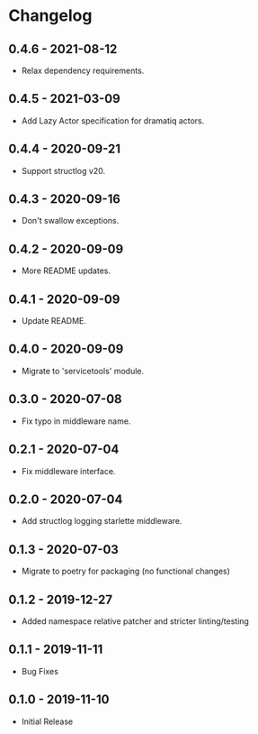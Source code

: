 # Changelog

## 0.4.6 - 2021-08-12
- Relax dependency requirements.

## 0.4.5 - 2021-03-09
- Add Lazy Actor specification for dramatiq actors.

## 0.4.4 - 2020-09-21
- Support structlog v20.

## 0.4.3 - 2020-09-16
- Don't swallow exceptions.

## 0.4.2 - 2020-09-09
- More README updates.

## 0.4.1 - 2020-09-09
- Update README.

## 0.4.0 - 2020-09-09
- Migrate to 'servicetools' module.

## 0.3.0 - 2020-07-08
- Fix typo in middleware name.

## 0.2.1 - 2020-07-04
- Fix middleware interface.

## 0.2.0 - 2020-07-04
- Add structlog logging starlette middleware.

## 0.1.3 - 2020-07-03
- Migrate to poetry for packaging (no functional changes)

## 0.1.2 - 2019-12-27
- Added namespace relative patcher and stricter linting/testing

## 0.1.1 - 2019-11-11
- Bug Fixes

## 0.1.0 - 2019-11-10
- Initial Release
